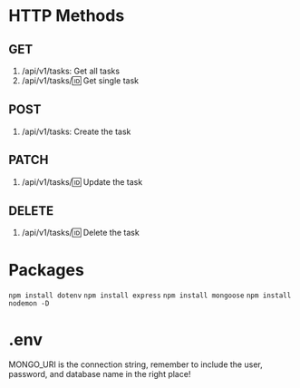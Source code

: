 # HTTP Methods
## GET
1. /api/v1/tasks: Get all tasks
2. /api/v1/tasks/:id: Get single task

## POST
1. /api/v1/tasks: Create the task

## PATCH
1. /api/v1/tasks/:id: Update the task

## DELETE
1. /api/v1/tasks/:id: Delete the task


# Packages
`npm install dotenv`
`npm install express`
`npm install mongoose`
`npm install nodemon -D`

# .env
MONGO_URI is the connection string, remember to include the user, password, and database name in the right place!